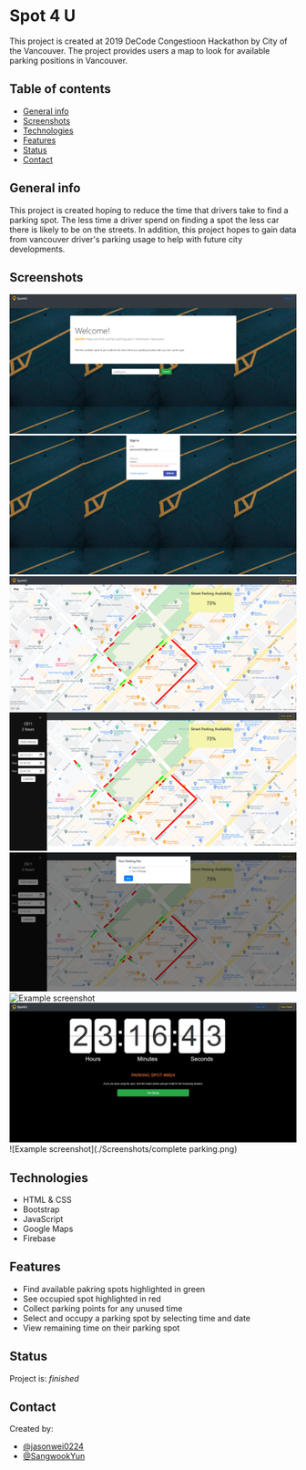 # Spot 4 U
This project is created at 2019 DeCode Congestioon Hackathon by City of the Vancouver.
The project provides users a map to look for available parking positions in Vancouver. 

## Table of contents
* [General info](#general-info)
* [Screenshots](#screenshots)
* [Technologies](#technologies)
* [Features](#features)
* [Status](#status)
* [Contact](#contact)

## General info
This project is created hoping to reduce the time that drivers take to find a parking spot. 
The less time a driver spend on finding a spot the less car there is likely to be on the streets. 
In addition, this project hopes to gain data from vancouver driver's parking usage to
help with future city developments.  

## Screenshots
![Example screenshot](./Screenshots/homepage.png)
![Example screenshot](./Screenshots/signin.png)
![Example screenshot](./Screenshots/map.png)
![Example screenshot](./Screenshots/spotselected.png)
![Example screenshot](./Screenshots/parkingfee.png)
![Example screenshot](./Screenshots/parkingfee2.png)
![Example screenshot](./Screenshots/countdown.png)
![Example screenshot](./Screenshots/complete parking.png)

## Technologies
* HTML & CSS
* Bootstrap
* JavaScript
* Google Maps
* Firebase

## Features
* Find available pakring spots highlighted in green
* See occupied spot highlighted in red
* Collect parking points for any unused time 
* Select and occupy a parking spot by selecting time and date
* View remaining time on their parking spot

## Status
Project is: _finished_


## Contact
Created by:
* [@jasonwei0224](https://github.com/jasonwei0224)
* [@SangwookYun](https://github.com/SangwookYun)
